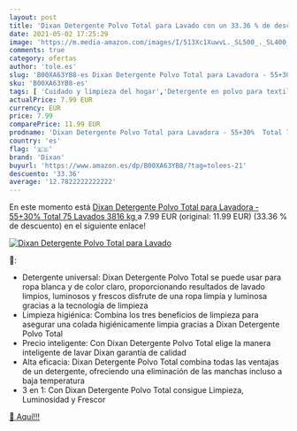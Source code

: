 ```yaml
---
layout: post
title: 'Dixan Detergente Polvo Total para Lavado con un 33.36 % de descuento'
date: 2021-05-02 17:25:29
image: 'https://m.media-amazon.com/images/I/513Xc1XuwvL._SL500_._SL400_.jpg'
comments: true
category: ofertas
author: 'tole.es'
slug: 'B00XA63YB8-es Dixan Detergente Polvo Total para Lavadora - 55+30% Total...'
sku: 'B00XA63YB8-es'
tags: [ 'Cuidado y limpieza del hogar','Detergente en polvo para textiles','Productos para la lavandería','Salud y cuidado personal','detergente','dixan', ]
actualPrice: 7.99 EUR
currency: EUR
price: 7.99
comparePrice: 11.99 EUR
prodname: 'Dixan Detergente Polvo Total para Lavadora - 55+30%  Total 75 Lavados  3816 kg '
country: 'es'
flag: '🇪🇸'
brand: 'Dixan'
buyurl: 'https://www.amazon.es/dp/B00XA63YB8/?tag=tolees-21'
descuento: '33.36'
average: '12.7822222222222'
---
```


En este momento está [Dixan Detergente Polvo Total para Lavadora - 55+30%  Total 75 Lavados  3816 kg ](https://www.amazon.es/dp/B00XA63YB8/?tag=tolees-21) a 7.99 EUR (original: 11.99 EUR) (33.36 %  de descuento) en el siguiente enlace!

[![Dixan Detergente Polvo Total para Lavado](https://m.media-amazon.com/images/I/513Xc1XuwvL._SL500_._SL400_.jpg)](https://www.amazon.es/dp/B00XA63YB8/?tag=tolees-21)

🔎:

- Detergente universal: Dixan Detergente Polvo Total se puede usar para ropa blanca y de color claro, proporcionando resultados de lavado limpios, luminosos y frescos disfrute de una ropa limpia y luminosa gracias a la tecnología de limpieza
- Limpieza higiénica: Combina los tres beneficios de limpieza para asegurar una colada higiénicamente limpia gracias a Dixan Detergente Polvo Total
- Precio inteligente: Con Dixan Detergente Polvo Total elige la manera inteligente de lavar Dixan garantía de calidad
- Alta eficacia: Dixan Detergente Polvo Total combina todas las ventajas de un detergente, ofreciendo una eliminación de las manchas incluso a baja temperatura
- 3 en 1: Con Dixan Detergente Polvo Total consigue Limpieza, Luminosidad y Frescor

[🛒 Aquí!!!](https://www.amazon.es/dp/B00XA63YB8/?tag=tolees-21)
